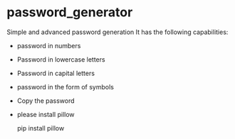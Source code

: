 # password_generator
Simple and advanced password generation
It has the following capabilities:
+ password in numbers
+ Password in lowercase letters
+ Password in capital letters
+ password in the form of symbols
+ Copy the password

+ please install pillow

   pip install pillow
